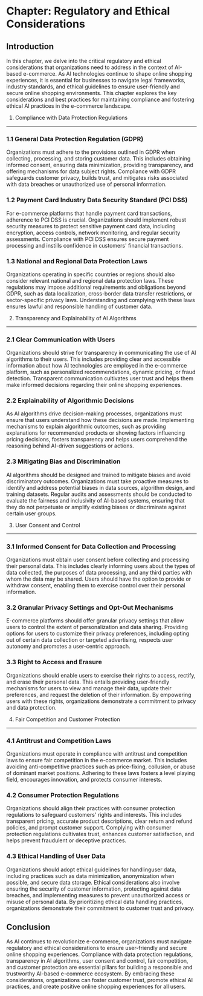 Chapter: Regulatory and Ethical Considerations
==============================================

Introduction
------------

In this chapter, we delve into the critical regulatory and ethical considerations that organizations need to address in the context of AI-based e-commerce. As AI technologies continue to shape online shopping experiences, it is essential for businesses to navigate legal frameworks, industry standards, and ethical guidelines to ensure user-friendly and secure online shopping environments. This chapter explores the key considerations and best practices for maintaining compliance and fostering ethical AI practices in the e-commerce landscape.

1. Compliance with Data Protection Regulations
----------------------------------------------

### 1.1 General Data Protection Regulation (GDPR)

Organizations must adhere to the provisions outlined in GDPR when collecting, processing, and storing customer data. This includes obtaining informed consent, ensuring data minimization, providing transparency, and offering mechanisms for data subject rights. Compliance with GDPR safeguards customer privacy, builds trust, and mitigates risks associated with data breaches or unauthorized use of personal information.

### 1.2 Payment Card Industry Data Security Standard (PCI DSS)

For e-commerce platforms that handle payment card transactions, adherence to PCI DSS is crucial. Organizations should implement robust security measures to protect sensitive payment card data, including encryption, access controls, network monitoring, and regular security assessments. Compliance with PCI DSS ensures secure payment processing and instills confidence in customers' financial transactions.

### 1.3 National and Regional Data Protection Laws

Organizations operating in specific countries or regions should also consider relevant national and regional data protection laws. These regulations may impose additional requirements and obligations beyond GDPR, such as data localization, cross-border data transfer restrictions, or sector-specific privacy laws. Understanding and complying with these laws ensures lawful and responsible handling of customer data.

2. Transparency and Explainability of AI Algorithms
---------------------------------------------------

### 2.1 Clear Communication with Users

Organizations should strive for transparency in communicating the use of AI algorithms to their users. This includes providing clear and accessible information about how AI technologies are employed in the e-commerce platform, such as personalized recommendations, dynamic pricing, or fraud detection. Transparent communication cultivates user trust and helps them make informed decisions regarding their online shopping experiences.

### 2.2 Explainability of Algorithmic Decisions

As AI algorithms drive decision-making processes, organizations must ensure that users understand how these decisions are made. Implementing mechanisms to explain algorithmic outcomes, such as providing explanations for recommended products or showing factors influencing pricing decisions, fosters transparency and helps users comprehend the reasoning behind AI-driven suggestions or actions.

### 2.3 Mitigating Bias and Discrimination

AI algorithms should be designed and trained to mitigate biases and avoid discriminatory outcomes. Organizations must take proactive measures to identify and address potential biases in data sources, algorithm design, and training datasets. Regular audits and assessments should be conducted to evaluate the fairness and inclusivity of AI-based systems, ensuring that they do not perpetuate or amplify existing biases or discriminate against certain user groups.

3. User Consent and Control
---------------------------

### 3.1 Informed Consent for Data Collection and Processing

Organizations must obtain user consent before collecting and processing their personal data. This includes clearly informing users about the types of data collected, the purposes of data processing, and any third parties with whom the data may be shared. Users should have the option to provide or withdraw consent, enabling them to exercise control over their personal information.

### 3.2 Granular Privacy Settings and Opt-Out Mechanisms

E-commerce platforms should offer granular privacy settings that allow users to control the extent of personalization and data sharing. Providing options for users to customize their privacy preferences, including opting out of certain data collection or targeted advertising, respects user autonomy and promotes a user-centric approach.

### 3.3 Right to Access and Erasure

Organizations should enable users to exercise their rights to access, rectify, and erase their personal data. This entails providing user-friendly mechanisms for users to view and manage their data, update their preferences, and request the deletion of their information. By empowering users with these rights, organizations demonstrate a commitment to privacy and data protection.

4. Fair Competition and Customer Protection
-------------------------------------------

### 4.1 Antitrust and Competition Laws

Organizations must operate in compliance with antitrust and competition laws to ensure fair competition in the e-commerce market. This includes avoiding anti-competitive practices such as price-fixing, collusion, or abuse of dominant market positions. Adhering to these laws fosters a level playing field, encourages innovation, and protects consumer interests.

### 4.2 Consumer Protection Regulations

Organizations should align their practices with consumer protection regulations to safeguard customers' rights and interests. This includes transparent pricing, accurate product descriptions, clear return and refund policies, and prompt customer support. Complying with consumer protection regulations cultivates trust, enhances customer satisfaction, and helps prevent fraudulent or deceptive practices.

### 4.3 Ethical Handling of User Data

Organizations should adopt ethical guidelines for handlinguser data, including practices such as data minimization, anonymization when possible, and secure data storage. Ethical considerations also involve ensuring the security of customer information, protecting against data breaches, and implementing measures to prevent unauthorized access or misuse of personal data. By prioritizing ethical data handling practices, organizations demonstrate their commitment to customer trust and privacy.

Conclusion
----------

As AI continues to revolutionize e-commerce, organizations must navigate regulatory and ethical considerations to ensure user-friendly and secure online shopping experiences. Compliance with data protection regulations, transparency in AI algorithms, user consent and control, fair competition, and customer protection are essential pillars for building a responsible and trustworthy AI-based e-commerce ecosystem. By embracing these considerations, organizations can foster customer trust, promote ethical AI practices, and create positive online shopping experiences for all users.
